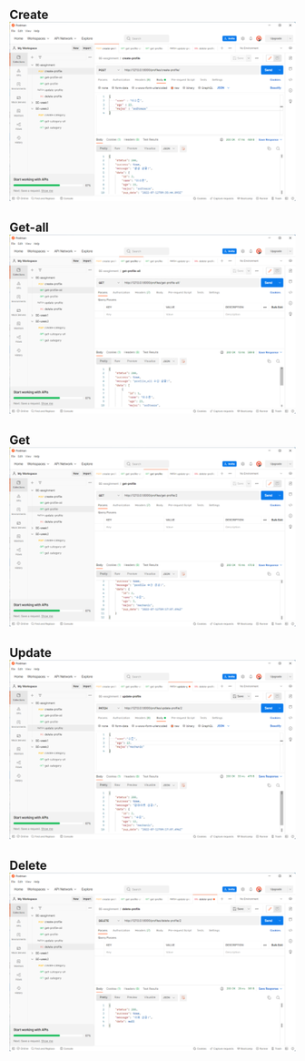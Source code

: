 <h2> Create
<img src="./capture/create.png">

<h2> Get-all
<img src="./capture/get-all.png">

<h2> Get
<img src="./capture/get.png">

<h2> Update
<img src="./capture/update.png">

<h2> Delete
<img src="./capture/delete.png">
